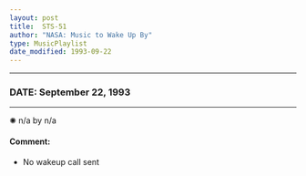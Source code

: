 ```yaml
---
layout: post
title:  STS-51
author: "NASA: Music to Wake Up By"
type: MusicPlaylist
date_modified: 1993-09-22
---
```


----
### DATE: September 22, 1993
----
✺ n/a by n/a

#### Comment:
* No wakeup call sent
